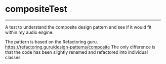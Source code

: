 # compositeTest
---
A test to understand the composite design pattern and see if it would fit within my audio engine.

The pattern is based on the Refactoring guru.
https://refactoring.guru/design-patterns/composite 
The only difference is that the code has been slightly renamed and refactored into individual classes
